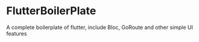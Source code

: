 # FlutterBoilerPlate
 A complete boilerplate of flutter, include Bloc, GoRoute and other simple UI features
